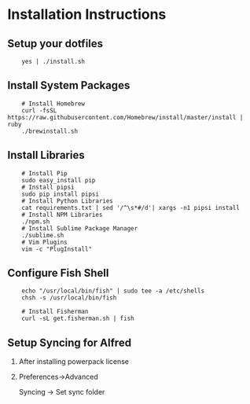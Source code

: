 # Installation Instructions

## Setup your dotfiles

        yes | ./install.sh

## Install System Packages

        # Install Homebrew
        curl -fsSL https://raw.githubusercontent.com/Homebrew/install/master/install | ruby
        ./brewinstall.sh

## Install Libraries
        # Install Pip
        sudo easy_install pip
        # Install pipsi
        sudo pip install pipsi
        # Install Python Libraries
        cat requirements.txt | sed '/^\s*#/d'| xargs -n1 pipsi install
        # Install NPM Libraries
        ./npm.sh
        # Install Sublime Package Manager
        ./sublime.sh
        # Vim Plugins
        vim -c "PlugInstall"

## Configure Fish Shell

        echo "/usr/local/bin/fish" | sudo tee -a /etc/shells
        chsh -s /usr/local/bin/fish

        # Install Fisherman
        curl -sL get.fisherman.sh | fish

## Setup Syncing for Alfred

1. After installing powerpack license

2. Preferences->Advanced

    Syncing -> Set sync folder

